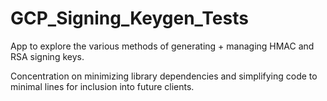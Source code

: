 # GCP_Signing_Keygen_Tests

App to explore the various methods of generating + managing HMAC and RSA signing keys.

Concentration on minimizing library dependencies and simplifying code to minimal lines for inclusion into future clients.
